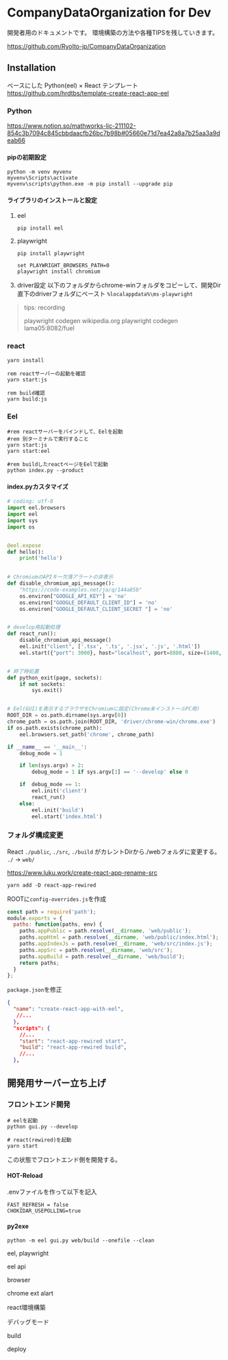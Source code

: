 # CompanyDataOrganization for Dev

開発者用のドキュメントです。
環境構築の方法や各種TIPSを残していきます。

https://github.com/RyoIto-jp/CompanyDataOrganization



## Installation

ベースにした Python(eel) × React テンプレート
https://github.com/hrdtbs/template-create-react-app-eel



### Python

https://www.notion.so/mathworks-lic-211102-854c3b7094c845cbbdaacfb26bc7b98b#05660e71d7ea42a8a7b25aa3a9deab66

#### pipの初期設定

```shell
python -m venv myvenv
myvenv\Scripts\activate
myvenv\scripts\python.exe -m pip install --upgrade pip
```

#### ライブラリのインストールと設定

1. eel
   ```shell
   pip install eel
   ```

   

2. playwright
    ```shell
    pip install playwright
    
    set PLAYWRIGHT_BROWSERS_PATH=0  
    playwright install chromium  
    ```

    

3. driver設定
    以下のフォルダからchrome-winフォルダをコピーして、開発Dir直下のdriverフォルダにペースト
    `%localappdata%\ms-playwright`

    

> tips: recording
>
> playwright codegen wikipedia.org
> playwright codegen lama05:8082/fuel



### react

```shell
yarn install

rem reactサーバーの起動を確認
yarn start:js

rem build確認
yarn build:js
```



### Eel

```shell
#rem reactサーバーをバインドして、Eelを起動
#rem 別ターミナルで実行すること
yarn start:js
yarn start:eel

#rem buildしたreactページをEelで起動
python index.py --product
```



#### index.pyカスタマイズ
```python
# coding: utf-8
import eel.browsers
import eel
import sys
import os


@eel.expose
def hello():
    print('hello')
    

# ChromiumのAPIキー欠落アラートの非表示
def disable_chromium_api_message():
    "https://code-examples.net/ja/q/144a85b"
    os.environ["GOOGLE_API_KEY"] = 'no'
    os.environ["GOOGLE_DEFAULT_CLIENT_ID"] = 'no'
    os.environ["GOOGLE_DEFAULT_CLIENT_SECRET "] = 'no'


# develop用起動処理
def react_run():
    disable_chromium_api_message()
    eel.init("client", ['.tsx', '.ts', '.jsx', '.js', '.html'])
    eel.start({"port": 3000}, host="localhost", port=8888, size=(1400, 850), position=(200, 200), close_callback=python_exit)


# 終了時処置
def python_exit(page, sockets):
    if not sockets:
        sys.exit()


# Eel(GUI)を表示するブラウザをChromiumに設定(Chrome未インストールPC用)
ROOT_DIR = os.path.dirname(sys.argv[0])
chrome_path = os.path.join(ROOT_DIR, 'driver/chrome-win/chrome.exe')
if os.path.exists(chrome_path):
    eel.browsers.set_path('chrome', chrome_path)

if __name__ == '__main__':
    debug_mode = 1

    if len(sys.argv) > 2:
        debug_mode = 1 if sys.argv[1] == '--develop' else 0

    if  debug_mode == 1:
        eel.init('client')
        react_run()
    else:
        eel.init('build')
        eel.start('index.html')

```




### フォルダ構成変更

React `./public`, `./src`, `./build` がカレントDirから./webフォルダに変更する。
`./` -> `web/`

https://www.luku.work/create-react-app-rename-src



```shell
yarn add -D react-app-rewired
```



ROOTに`config-overrides.js`を作成

```js
const path = require('path');
module.exports = {
  paths: function(paths, env) {
    paths.appPublic = path.resolve(__dirname, 'web/public');
    paths.appHtml = path.resolve(__dirname, 'web/public/index.html');
    paths.appIndexJs = path.resolve(__dirname, 'web/src/index.js');
    paths.appSrc = path.resolve(__dirname, 'web/src');
    paths.appBuild = path.resolve(__dirname, 'web/build');
    return paths;
  }
};
```



`package.json`を修正

```json
{
  "name": "create-react-app-with-eel",
   //...
  },
  "scripts": {
    //...
    "start": "react-app-rewired start",
    "build": "react-app-rewired build",
    //...
  },
```

## 開発用サーバー立ち上げ

### フロントエンド開発

```shell
# eelを起動
python gui.py --develop

# react(rewired)を起動
yarn start
```

この状態でフロントエンド側を開発する。


#### HOT-Reload

.envファイルを作って以下を記入
```shell
FAST_REFRESH = false
CHOKIDAR_USEPOLLING=true
```

#### py2exe

```shell
python -m eel gui.py web/build --onefile --clean
```

eel, playwright

eel api

browser

chrome ext alart

react環境構築

デバッグモード

build

deploy


